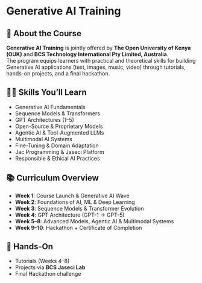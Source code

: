 # Generative AI Training

## 📌 About the Course
**Generative AI Training** is jointly offered by **The Open University of Kenya (OUK)** and **BCS Technology International Pty Limited, Australia**.  
The program equips learners with practical and theoretical skills for building Generative AI applications (text, images, music, video) through tutorials, hands-on projects, and a final hackathon.

## 🧑‍💻 Skills You’ll Learn
- Generative AI Fundamentals
- Sequence Models & Transformers
- GPT Architectures (1–5)
- Open-Source & Proprietary Models
- Agentic AI & Tool-Augmented LLMs
- Multimodal AI Systems
- Fine-Tuning & Domain Adaptation
- Jac Programming & Jaseci Platform
- Responsible & Ethical AI Practices

## 📚 Curriculum Overview
- **Week 1**: Course Launch & Generative AI Wave
- **Week 2**: Foundations of AI, ML & Deep Learning
- **Week 3**: Sequence Models & Transformer Evolution
- **Week 4**: GPT Architecture (GPT-1 → GPT-5)
- **Week 5–8**: Advanced Models, Agentic AI & Multimodal Systems
- **Week 9–10**: Hackathon + Certificate of Completion

## 🚀 Hands-On
- Tutorials (Weeks 4–8)
- Projects via **BCS Jaseci Lab**
- Final Hackathon challenge
